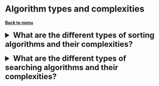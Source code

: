 <h1>Algorithm types and complexities</h1> 
<h4>

[Back to menu](../Menu.md)

</h4>

[//]: # (What are the different types of sorting algorithms and their complexities?)
<details>
    <summary style="font-size: 25px;">
        <b>
            What are the different types of sorting algorithms
            and their complexities?
        </b>
    </summary>
<br>

There are many different types of sorting algorithms, each with its
own strengths and weaknesses. Here is a summary of
some of the most common sorting algorithms and their complexities:

| Algorithm      | Time Complexity | Space Complexity | Datasets                 |
|----------------|-----------------|------------------|--------------------------|
| Bubble Sort    | O(n^2)          | O(1)             | small datasets           |
| Selection Sort | O(n^2)          | O(1)             | small datasets           |
| Insertion Sort | O(n^2)          | O(1)             | small / already sorted   |
| Merge Sort     | O(n log n)      | O(n)             | large datasets           |
| Quick Sort     | O(n log n)      | O(log n)         | large datasets           |
| Heap Sort      | O(n log n)      | O(1)             | limited amount of memory |
| Radix Sort     | O(nk)           | O(n + k)         | known range of values    |
| Counting Sort  | O(n + k)        | O(k)             | known range of values    |

* **O(n^2):** Quadratic time complexity, meaning the time it takes to
  sort the list grows quadratically with the size of the list.


* **O(n log n):** Logarithmic time complexity, meaning the time
  it takes to sort the list grows logarithmically with the size of the list.


* **O(nk):** Linear time complexity with a constant factor k,
  meaning the time it takes to sort the list grows linearly
  with the size of the list and a constant factor k.


* **O(n + k):** Linear time complexity with a constant factor k,
  meaning the time it takes to sort the list grows linearly
  with the size of the list and a constant factor k.


* **O(1):** Constant space complexity, meaning the amount
  of additional space required to sort the list is constant,
  regardless of the size of the list.


* **O(n):** Linear space complexity, meaning the amount
  of additional space required to sort the list grows linearly with
  the size of the list.


* **O(log n):** Logarithmic space complexity,
  meaning the amount of additional space required to sort the list grows
  logarithmically with the size of the list.


* **O(n + k):** Linear space complexity with a constant factor k,
  meaning the amount of additional space required to sort
  the list grows linearly with the size of the list and a constant factor k.

</details>
<br>

[//]: # (What are the different types of 
        searching algorithms and their complexities?)
<details>
    <summary style="font-size: 25px;">
        <b>
            What are the different types of 
            searching algorithms and their complexities?
        </b>
    </summary>
<br>

There are many different types of searching algorithms,
each with its own strengths and weaknesses. Here is a summary of
some of the most common searching algorithms and their complexities:

| Algorithm         | Time Complexity | Space Complexity | Situations           |
|-------------------|-----------------|------------------|----------------------|
| Linear Search     | O(n)            | O(1)             | unsorted data        |
| Binary Search     | O(log n)        | O(1)             | sorted data          |
| Hash Table Lookup | O(1)            | O(n)             | accessed by key      |
| Trie              | O(m)            | O(m)             | tree-like structure  |  
| A* Search         | O(b^d)          | O(b^d)           | pathfinding problems |

* **O(n):** Linear time complexity, meaning the time it takes to
  search the data structure grows linearly with the size
  of the data structure.


* O(log n):**** Logarithmic time complexity, meaning the time it
  takes to search the data structure grows
  logarithmically with the size of the data structure.


* **O(1):** Constant time complexity, meaning the time it takes to
  search the data structure is constant,
  regardless of the size of the data structure.


* **O(m):** Linear time complexity with a constant factor m,
  meaning the time it takes to search the data structure grows
  linearly with the length of the search key and a constant factor m.


* **O(b^d):** Exponential time complexity with a constant factor b and a
  constant factor d, meaning the time it takes to
  search the data structure grows exponentially with the branching
  factor b and the depth d of the search space.

</details>
<br>